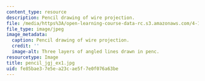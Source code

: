 ```yaml
---
content_type: resource
description: Pencil drawing of wire projection.
file: /media/https%3A/open-learning-course-data-rc.s3.amazonaws.com/4-111-introduction-to-architecture-environmental-design-spring-2014/fe85bae37e5ea23cae5f7e0f076a63be_pencil_jgj_ex1.jpg
file_type: image/jpeg
image_metadata:
  caption: Pencil drawing of wire projection.
  credit: ''
  image-alt: Three layers of angled lines drawn in penc.
resourcetype: Image
title: pencil_jgj_ex1.jpg
uid: fe85bae3-7e5e-a23c-ae5f-7e0f076a63be
---
```

